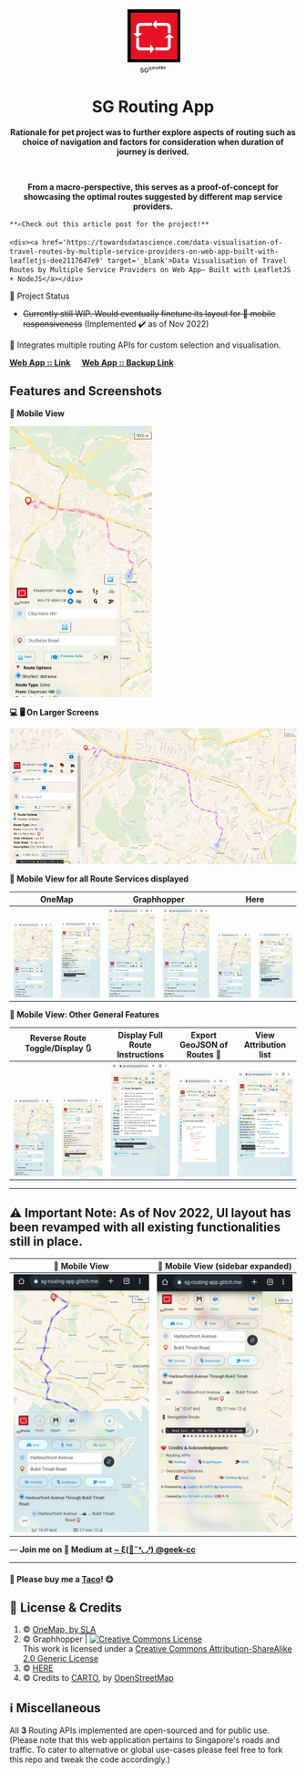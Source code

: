 <div align="center">
  <img src='https://github.com/incubated-geek-cc/sg-routing-app/raw/main/public/img/logo.png' width='96' height='96' alt='logo' />
  <div>sɢᴿᵒᵘᵗᵉʳ</div>
  <h1 dir="auto">SG Routing App</h1>

**Rationale for pet project was to further explore aspects of routing such as choice of navigation and factors for consideration when duration of journey is derived.**

<br>

**From a macro-perspective, this serves as a proof-of-concept for showcasing the optimal routes suggested by different map service providers.**

<div align="left">

	**✍Check out this article post for the project!**

	<div><a href='https://towardsdatascience.com/data-visualisation-of-travel-routes-by-multiple-service-providers-on-web-app-built-with-leafletjs-dee2117647e9' target='_blank'>Data Visualisation of Travel Routes by Multiple Service Providers on Web App— Built with LeafletJS + NodeJS</a></div>

</div>
</div>

📌 Project Status
* <del>Currently still WIP. Would eventually finetune its layout for 📱 mobile responsiveness</del> (Implemented ✔️ as of Nov 2022)

🧰  Integrates multiple routing APIs for custom selection and visualisation.

[**Web App :: Link**](https://sg-routing-app.glitch.me/) &nbsp;&nbsp;&nbsp; [**Web App :: Backup Link**](https://sg-routing-app.onrender.com/) 

## Features and Screenshots

<p><strong>📱 Mobile View</strong></p>
<img src="https://github.com/incubated-geek-cc/sg-routing-app/raw/main/public/img/preview/mobile_ui.jpg" width="250px" />

<p><strong>💻 🖥️ On Larger Screens</strong></p>
<img src="https://github.com/incubated-geek-cc/sg-routing-app/raw/main/public/img/preview/non_mobile_ui.jpg" width="800px" />

<p><strong>📱 Mobile View for all Route Services displayed</strong></p>
<table>
	<thead>
		<tr>
			<th align='center' colspan='2'>OneMap</th>
			<th align='center' colspan='2'>Graphhopper</th>
			<th align='center' colspan='2'>Here</th>
		</tr>
	</thead>
	<tbody>
		<tr>
			<td align='center' valign='bottom'><img src="https://github.com/incubated-geek-cc/sg-routing-app/raw/main/public/img/preview/OneMapRoute.jpg" width="250px" /></td> 
			<td align='center' valign='bottom'><img src="https://github.com/incubated-geek-cc/sg-routing-app/raw/main/public/img/preview/OneMapRouteDetails.jpg" width="250px" /></td> 
			<td align='center' valign='bottom'><img src="https://github.com/incubated-geek-cc/sg-routing-app/raw/main/public/img/preview/GraphhopperRoute.jpg" width="250px" /></td> 
			<td align='center' valign='bottom'><img src="https://github.com/incubated-geek-cc/sg-routing-app/raw/main/public/img/preview/GraphhopperRouteDetails.jpg" width="250px" /></td> 
			<td align='center' valign='bottom'><img src="https://github.com/incubated-geek-cc/sg-routing-app/raw/main/public/img/preview/HereRoute.jpg" width="250px" /></td>
			<td align='center' valign='bottom'><img src="https://github.com/incubated-geek-cc/sg-routing-app/raw/main/public/img/preview/HereRouteDetails.jpg" width="250px" /></td>
		</tr>
	</tbody>
</table>

<p><strong>📱 Mobile View: Other General Features</strong></p>
<table>
	<thead>
		<tr>
			<th align='center' colspan='2'>Reverse Route Toggle/Display 🔃 </th>
			<th align='center'>Display Full Route Instructions</th>
			<th align='center'>Export GeoJSON of Routes 💾 </th>
			<th align='center'>View Attribution list</th>
		</tr>
	</thead>
	<tbody>
		<tr>
			<td align='center' valign='bottom'><img src="https://github.com/incubated-geek-cc/sg-routing-app/raw/main/public/img/preview/Reverse_Direction_Route.jpg" width="250px" /></td> 
			<td align='center' valign='bottom'><img src="https://github.com/incubated-geek-cc/sg-routing-app/raw/main/public/img/preview/Reverse_Route_Details.jpg" width="250px" /></td>
			<td align='center' valign='bottom'><img src="https://github.com/incubated-geek-cc/sg-routing-app/raw/main/public/img/preview/RouteInstructions.jpg" width="250px" /></td> 
			<td align='center' valign='bottom'><img src="https://github.com/incubated-geek-cc/sg-routing-app/raw/main/public/img/preview/ExportGeoJSONData.jpg" width="250px" /></td>
			<td align='center' valign='bottom'><img src="https://github.com/incubated-geek-cc/sg-routing-app/raw/main/public/img/preview/AttributionList.jpg" width="250px" /></td>
		</tr>
	</tbody>
</table>

---
## ⚠️ Important Note: As of Nov 2022, UI layout has been revamped with all existing functionalities still in place.

<table>
	<thead>
		<tr>
			<th align='center' width='50%'>📱 Mobile View</th>
			<th align='center' width='50%'>📱 Mobile View (sidebar expanded)</th>
		</tr>
	</thead>
	<tbody>
		<tr>
			<td align='center' valign='bottom'><img src="https://github.com/incubated-geek-cc/sg-routing-app/raw/main/public/img/preview/20221126_sidebar_mobile_ui.jpg" width="250px" /></td> 
			<td align='center' valign='bottom'><img src="https://github.com/incubated-geek-cc/sg-routing-app/raw/main/public/img/preview/20221126_sidebar_expanded_mobile_ui.jpg" width="250px" /></td>
		</tr>
	</tbody>
</table>
<p>— <b>Join me on 📝 <b>Medium</b> at <a href='https://medium.com/@geek-cc' target='_blank'>~ ξ(🎀˶❛◡❛) @geek-cc</a></b></p>

---

#### 🌮 Please buy me a <a href='https://www.buymeacoffee.com/geekcc' target='_blank'>Taco</a>! 😋

## 📜 License & Credits
<ol>
	<li>© <a href="https://www.onemap.sg/legal/termsofuse.html" target="_blank">OneMap, by <a href="http://SLA.gov.sg" target="_blank"><abbr title="Singapore Land Authority">SLA</abbr></a></a>
	<li>© Graphhopper | <a rel="license" href="http://creativecommons.org/licenses/by-sa/2.0/"><img alt="Creative Commons License" style="border-width:0" src="https://i.creativecommons.org/l/by-sa/2.0/88x31.png" /></a><br />This work is licensed under a <a rel="license" href="http://creativecommons.org/licenses/by-sa/2.0/">Creative Commons Attribution-ShareAlike 2.0 Generic License</a></li>
	<li>© <a href="https://legal.here.com/en-gb/terms/acceptable-use-policy" target="_blank">HERE</a></li>
	<li>© Credits to <a href="https://carto.com/attributions" target="_blank"> CARTO</a>, by <a href="http://www.openstreetmap.org/copyright" target="_blank">OpenStreetMap</a></li>
</ol>

## ℹ Miscellaneous

All <strong>3</strong> Routing APIs implemented are open-sourced and for public use. (Please note that this web application pertains to Singapore's roads and traffic. To cater to alternative or global use-cases please feel free to fork this repo and tweak the code accordingly.)